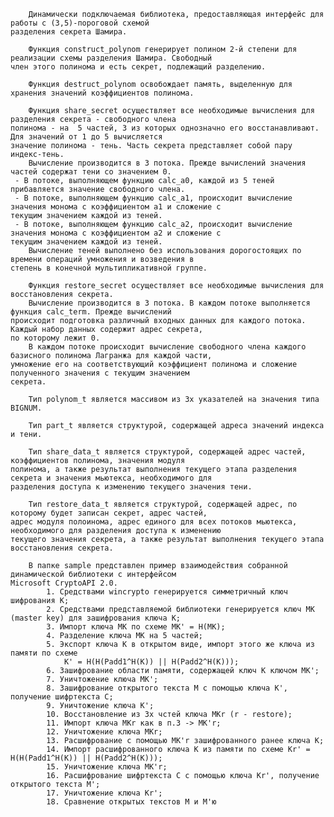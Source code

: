         Динамически подключаемая библиотека, предоставляющая интерфейс для работы с (3,5)-пороговой схемой
    разделения секрета Шамира.
    
        Функция construct_polynom генерирует полином 2-й степени для реализации схемы разделения Шамира. Свободный
    член этого полинома и есть секрет, подлежащий разделению.

        Функция destruct_polynom освобождает память, выделенную для хранения значений коэффициентов полинома.

        Функция share_secret осуществляет все необходимые вычисления для разделения секрета - свободного члена 
    полинома - на  5 частей, 3 из которых однозначно его восстанавливают. Для значений от 1 до 5 вычисляется 
    значение полинома - тень. Часть секрета представляет собой пару индекс-тень.
        Вычисление производится в 3 потока. Прежде вычислений значения частей содержат тени со значением 0.
     - В потоке, выполняющем функцию calc_a0, каждой из 5 теней прибавляется значение свободного члена.
     - В потоке, выполняющем функцию calc_a1, происходит вычисление значения монома с коэффициентом a1 и сложение с 
    текущим значением каждой из теней.
     - В потоке, выполняющем функцию calc_a2, происходит вычисление значения монома с коэффициентом a2 и сложение с 
    текущим значением каждой из теней.
        Вычисление теней выполнено без использования дорогостоящих по времени операций умножения и возведения в 
    степень в конечной мультипликативной группе.

        Функция restore_secret осуществляет все необходимые вычисления для восстановления секрета.
        Вычисление производится в 3 потока. В каждом потоке выполняется функция calc_term. Прежде вычислений 
    происходит подготовка различный входных данных для каждого потока. Каждый набор данных содержит адрес секрета, 
    по которому лежит 0.
        В каждом потоке происходит вычисление свободного члена каждого базисного полинома Лагранжа для каждой части,
    умножение его на соответствующий коэффициент полинома и сложение полученного значения с текущим значением 
    секрета.

        Тип polynom_t является массивом из 3х указателей на значения типа BIGNUM.

        Тип part_t является структурой, содержащей адреса значений индекса и тени.

        Тип share_data_t является структурой, содержащей адрес частей, коэффициентов полинома, значения модуля 
    полинома, а также результат выполнения текущего этапа разделения секрета и значения мьютекса, необходимого для 
    разделения доступа к изменению текущего значения тени.

        Тип restore_data_t является структурой, содержащей адрес, по которому будет записан секрет, адрес частей, 
    адрес модуля полоинома, адрес единого для всех потоков мьютекса, необходимого для разделения доступа к изменению
    текущего значения секрета, а также результат выполнения текущего этапа восстановления секрета.

        В папке sample представлен пример взаимодействия собранной динамической библиотеки с интерфейсом 
    Microsoft CryptoAPI 2.0.
            1. Средствами wincrypto генерируется симметричный ключ шифрования К;
            2. Средствами представляемой библиотеки генерируется ключ МК (master key) для зашифрования ключа К;
            3. Импорт ключа МК по схеме MK' = H(MK);
            4. Разделение ключа МК на 5 частей;
            5. Экспорт ключа K в открытом виде, импорт этого же ключа из памяти по схеме 
                K' = H(H(Padd1^H(K)) || H(Padd2^H(K)));
            6. Зашифрование области памяти, содержащей ключ К ключом MK';
            7. Уничтожение ключа MK';
            8. Зашифрование открытого текста M с помощью ключа K', получение шифртекста C;
            9. Уничтожение ключа K';
            10. Восстановление из 3х чстей ключа MKr (r - restore);
            11. Импорт ключа МКr как в п.3 -> MK'r;
            12. Уничтожение ключа MKr;
            13. Расшифрование с помощью MK'r зашифрованного ранее ключа K;
            14. Импорт расшифрованного ключа K из памяти по схеме Kr' = H(H(Padd1^H(K)) || H(Padd2^H(K)));
            15. Уничтожение ключа MK'r;
            16. Расшифрование шифртекста C с помощью ключа Kr', получение открытого текста M';
            17. Уничтожение ключа Kr';
            18. Сравнение открытых текстов M и M'ю
